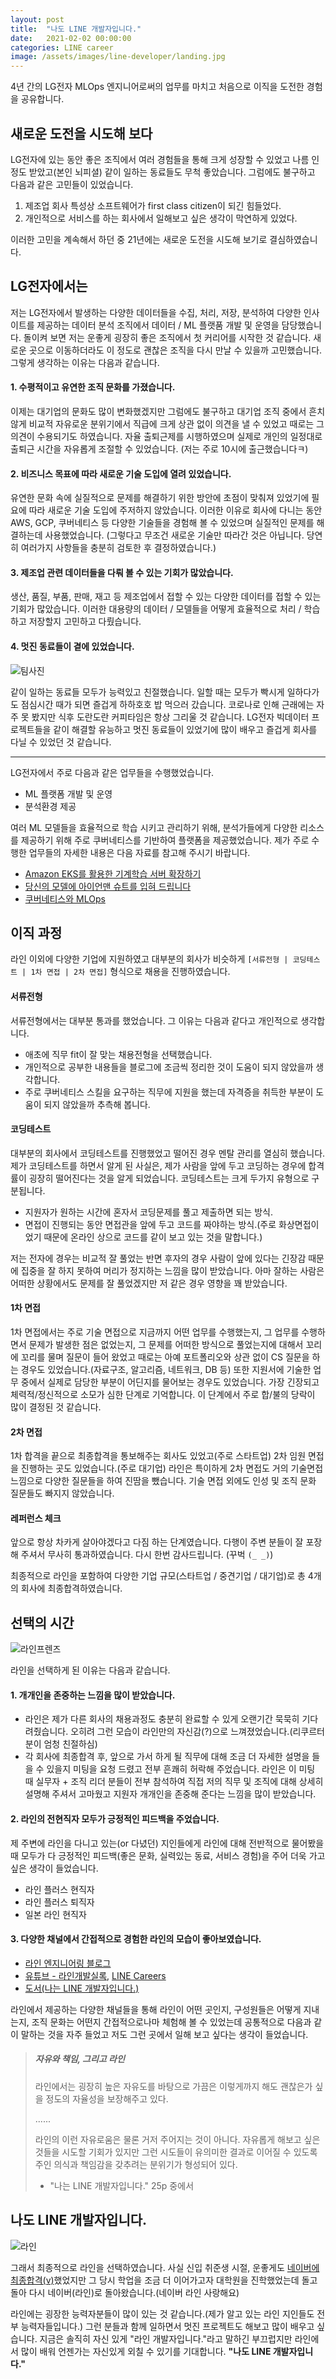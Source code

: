 ```yaml
---
layout: post
title:  "나도 LINE 개발자입니다."
date:   2021-02-02 00:00:00
categories: LINE career
image: /assets/images/line-developer/landing.jpg
---
```

4년 간의 LG전자 MLOps 엔지니어로써의 업무를 마치고 처음으로 이직을 도전한 경험을 공유합니다.

## 새로운 도전을 시도해 보다

LG전자에 있는 동안 좋은 조직에서 여러 경험들을 통해 크게 성장할 수 있었고 나름 인정도 받았고(본인 뇌피셜) 같이 일하는 동료들도 무척 좋았습니다.
그럼에도 불구하고 다음과 같은 고민들이 있었습니다.

1. 제조업 회사 특성상 소프트웨어가 first class citizen이 되긴 힘들었다.
2. 개인적으로 서비스를 하는 회사에서 일해보고 싶은 생각이 막연하게 있었다.

이러한 고민을 계속해서 하던 중 21년에는 새로운 도전을 시도해 보기로 결심하였습니다.

## LG전자에서는

저는 LG전자에서 발생하는 다양한 데이터들을 수집, 처리, 저장, 분석하여 다양한 인사이트를 제공하는 데이터 분석 조직에서 데이터 / ML 플랫품 개발 및 운영을 담당했습니다.
돌이켜 보면 저는 운좋게 굉장히 좋은 조직에서 첫 커리어를 시작한 것 같습니다. 새로운 곳으로 이동하더라도 이 정도로 괜찮은 조직을 다시 만날 수 있을까 고민했습니다. 그렇게 생각하는 이유는 다음과 같습니다.

#### 1. 수평적이고 유연한 조직 문화를 가졌습니다.

이제는 대기업의 문화도 많이 변화했겠지만 그럼에도 불구하고 대기업 조직 중에서 흔치 않게 비교적 자유로운 분위기에서 직급에 크게 상관 없이 의견을 낼 수 있었고 때로는 그 의견이 수용되기도 하였습니다.
자율 출퇴근제를 시행하였으며 실제로 개인의 일정대로 출퇴근 시간을 자유롭게 조절할 수 있었습니다. (저는 주로 10시에 출근했습니다ㅋ)

#### 2. 비즈니스 목표에 따라 새로운 기술 도입에 열려 있었습니다.

유연한 문화 속에 실질적으로 문제를 해결하기 위한 방안에 초점이 맞춰져 있었기에 필요에 따라 새로운 기술 도입에 주저하지 않았습니다.
이러한 이유로 회사에 다니는 동안 AWS, GCP, 쿠버네티스 등 다양한 기술들을 경험해 볼 수 있었으며 실질적인 문제를 해결하는데 사용했었습니다.
(그렇다고 무조건 새로운 기술만 따라간 것은 아닙니다. 당연히 여러가지 사항들을 충분히 검토한 후 결정하였습니다.)

#### 3. 제조업 관련 데이터들을 다뤄 볼 수 있는 기회가 많았습니다.

생산, 품질, 부품, 판매, 재고 등 제조업에서 접할 수 있는 다양한 데이터를 접할 수 있는 기회가 많았습니다. 이러한 대용량의 데이터 / 모델들을 어떻게 효율적으로 처리 / 학습하고 저장할지 고민하고 다뤘습니다.

#### 4. 멋진 동료들이 곁에 있었습니다.

![팀사진](/assets/images/line-developer/team.png)

같이 일하는 동료들 모두가 능력있고 친절했습니다. 일할 때는 모두가 빡시게 일하다가도 점심시간 때가 되면 즐겁게 하하호호 밥 먹으러 갔습니다. 코로나로 인해 근래에는 자주 못 봤지만 식후 도란도란 커피타임은 항상 그리울 것 같습니다.
LG전자 빅데이터 프로젝트들을 같이 해결할 유능하고 멋진 동료들이 있었기에 많이 배우고 즐겁게 회사를 다닐 수 있었던 것 같습니다.

---

LG전자에서 주로 다음과 같은 업무들을 수행했었습니다.

- ML 플랫폼 개발 및 운영
- 분석환경 제공

여러 ML 모델들을 효율적으로 학습 시키고 관리하기 위해, 분석가들에게 다양한 리소스를 제공하기 위해 주로 쿠버네티스를 기반하여 플랫폼을 제공했었습니다. 제가 주로 수행한 업무들의 자세한 내용은 다음 자료를 참고해 주시기 바랍니다.

- [Amazon EKS를 활용한 기계학습 서버 확장하기](https://www.youtube.com/watch?v=egv2TlfLL1Y)
- [당신의 모델에 아이언맨 슈트를 입혀 드립니다](https://bit.ly/2Y9odXK)
- [쿠버네티스와 MLOps](https://coffeewhale.com/kubernetes/ml/k8s/docker/machine-learning/2019/01/11/k8s-ml-01/)

## 이직 과정

라인 이외에 다양한 기업에 지원하였고 대부분의 회사가 비슷하게 `[서류전형 | 코딩테스트 | 1차 면접 | 2차 면접]` 형식으로 채용을 진행하였습니다.

#### 서류전형

서류전형에서는 대부분 통과를 했었습니다. 그 이유는 다음과 같다고 개인적으로 생각합니다.

- 애초에 직무 fit이 잘 맞는 채용전형을 선택했습니다.
- 개인적으로 공부한 내용들을 블로그에 조금씩 정리한 것이 도움이 되지 않았을까 생각합니다.
- 주로 쿠버네티스 스킬을 요구하는 직무에 지원을 했는데 자격증을 취득한 부분이 도움이 되지 않았을까 추측해 봅니다.

#### 코딩테스트

대부분의 회사에서 코딩테스트를 진행했었고 떨어진 경우 멘탈 관리를 열심히 했습니다.
제가 코딩테스트를 하면서 알게 된 사실은, 제가 사람을 앞에 두고 코딩하는 경우에 합격률이 굉장히 떨어진다는 것을 알게 되었습니다.
코딩테스트는 크게 두가지 유형으로 구분됩니다.

- 지원자가 원하는 시간에 혼자서 코딩문제를 풀고 제출하면 되는 방식.
- 면접이 진행되는 동안 면접관을 앞에 두고 코드를 짜야하는 방식.(주로 화상면접이었기 때문에 온라인 상으로 코드를 같이 보고 있는 것을 말합니다.)

저는 전자에 경우는 비교적 잘 풀었는 반면 후자의 경우 사람이 앞에 있다는 긴장감 때문에 집중을 잘 하지 못하여 머리가 정지하는 느낌을 많이 받았습니다. 아마 잘하는 사람은 어떠한 상황에서도 문제를 잘 풀었겠지만 저 같은 경우 영향을 꽤 받았습니다.

#### 1차 면접

1차 면접에서는 주로 기술 면접으로 지금까지 어떤 업무를 수행했는지, 그 업무를 수행하면서 문제가 발생한 점은 없었는지, 그 문제를 어떠한 방식으로 풀었는지에 대해서 꼬리에 꼬리를 물며 질문이 들어 왔었고 때로는 아예 포트폴리오와 상관 없이 CS 질문을 하는 경우도 있었습니다.(자료구조, 알고리즘, 네트워크, DB 등) 또한 지원서에 기술한 업무 중에서 실제로 담당한 부분이 어딘지를 물어보는 경우도 있었습니다. 가장 긴장되고 체력적/정신적으로 소모가 심한 단계로 기억합니다. 이 단계에서 주로 합/불의 당락이 많이 결정된 것 같습니다.

#### 2차 면접

1차 합격을 끝으로 최종합격을 통보해주는 회사도 있었고(주로 스타트업) 2차 임원 면접을 진행하는 곳도 있었습니다.(주로 대기업) 라인은 특이하게 2차 면접도 거의 기술면접 느낌으로 다양한 질문들을 하여 진땀을 뺐습니다. 기술 면접 외에도 인성 및 조직 문화 질문들도 빠지지 않았습니다.

#### 레퍼런스 체크

앞으로 항상 차카게 살아야겠다고 다짐 하는 단계였습니다. 다행이 주변 분들이 잘 포장해 주셔서 무사히 통과하였습니다. 다시 한번 감사드립니다. (꾸벅 `(_ _)`)


최종적으로 라인을 포함하여 다양한 기업 규모(스타트업 / 중견기업 / 대기업)로 총 4개의 회사에 최종합격하였습니다.

## 선택의 시간

![라인프렌즈](/assets/images/line-developer/linefriends.png)

라인을 선택하게 된 이유는 다음과 같습니다.

#### 1. 개개인을 존중하는 느낌을 많이 받았습니다.

- 라인은 제가 다른 회사의 채용과정도 충분히 완료할 수 있게 오랜기간 묵묵히 기다려줬습니다. 오히려 그런 모습이 라인만의 자신감(?)으로 느껴졌었습니다.(리쿠르터 분이 엄청 친절하심)
- 각 회사에 최종합격 후, 앞으로 가서 하게 될 직무에 대해 조금 더 자세한 설명을 들을 수 있을지 미팅을 요청 드렸고 전부 흔쾌히 허락해 주었습니다. 라인은 이 미팅 때 실무자 + 조직 리더 분들이 전부 참석하여 직접 저의 직무 및 조직에 대해 상세히 설명해 주셔서 고마웠고 지원자 개개인을 존중해 준다는 느낌을 많이 받았습니다.

#### 2. 라인의 전현직자 모두가 긍정적인 피드백을 주었습니다.

제 주변에 라인을 다니고 있는(or 다녔던) 지인들에게 라인에 대해 전반적으로 물어봤을 때 모두가 다 긍정적인 피드백(좋은 문화, 실력있는 동료, 서비스 경험)을 주어 더욱 가고 싶은 생각이 들었습니다.

- 라인 플러스 현직자
- 라인 플러스 퇴직자
- 일본 라인 현직자

#### 3. 다양한 채널에서 간접적으로 경험한 라인의 모습이 좋아보였습니다.

 - [라인 엔지니어링 블로그](https://engineering.linecorp.com/ko/blog)
 - [유튜브 - 라인개발실록](https://www.youtube.com/c/linedevlog), [LINE Careers](https://www.youtube.com/channel/UCs7yp6LszlQo2gpUFWAHFIw)
 - [도서(나는 LINE 개발자입니다.)](https://book.naver.com/bookdb/book_detail.nhn?bid=15372183)

라인에서 제공하는 다양한 채널들을 통해 라인이 어떤 곳인지, 구성원들은 어떻게 지내는지, 조직 문화는 어떤지 간접적으로나마 체험해 볼 수 있었는데 공통적으로 다음과 같이 말하는 것을 자주 들었고 저도 그런 곳에서 일해 보고 싶다는 생각이 들었습니다.


> ##### 자유와 책임, 그리고 라인
> 
> 라인에서는 굉장히 높은 자유도를 바탕으로 가끔은 이렇게까지 해도 괜찮은가 싶을 정도의 자율성을 보장해주고 있다. 
>
> ......
>
> 라인의 이런 자유로움은 물론 거저 주어지는 것이 아니다. 자유롭게 해보고 싶은 것들을 시도할 기회가 있지만 그런 시도들이 유의미한 결과로 이어질 수 있도록 주인 의식과 책임감을 갖추려는 분위기가 형성되어 있다.
>
> - "나는 LINE 개발자입니다." 25p 중에서

## 나도 LINE 개발자입니다.

![라인](/assets/images/line-developer/landing.jpg)

그래서 최종적으로 라인을 선택하였습니다. 사실 신입 취준생 시절, 운좋게도 [네이버에 최종합격(v)](/assets/images/line-developer/naver-sm.png)했었지만 그 당시 학업을 조금 더 이어가고자 대학원을 진학했었는데 돌고 돌아 다시 네이버(라인)로 돌아왔습니다.(네이버 라인 사랑해요)

라인에는 굉장한 능력자분들이 많이 있는 것 같습니다.(제가 알고 있는 라인 지인들도 전부 능력자들입니다.) 그런 분들과 함께 일하면서 멋진 프로젝트도 해보고 많이 배우고 싶습니다. 지금은 솔직히 자신 있게 "라인 개발자입니다."라고 말하긴 부끄럽지만 라인에서 많이 배워 언젠가는 자신있게 외칠 수 있기를 기대합니다. **"나도 LINE 개발자입니다."**

